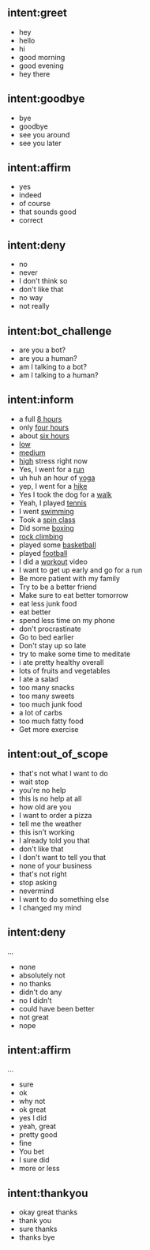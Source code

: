 ## intent:greet
- hey
- hello
- hi
- good morning
- good evening
- hey there

## intent:goodbye
- bye
- goodbye
- see you around
- see you later

## intent:affirm
- yes
- indeed
- of course
- that sounds good
- correct

## intent:deny
- no
- never
- I don't think so
- don't like that
- no way
- not really

<!-- ## intent:mood_great
- perfect
- very good
- great
- amazing
- wonderful
- I am feeling very good
- I am great
- I'm good

## intent:mood_unhappy
- sad
- very sad
- unhappy
- bad
- very bad
- awful
- terrible
- not very good
- extremely sad
- so sad -->

## intent:bot_challenge
- are you a bot?
- are you a human?
- am I talking to a bot?
- am I talking to a human?

## intent:inform
- a full [8 hours](sleep)
- only [four hours](sleep)
- about [six hours](sleep)
- [low](stress)
- [medium](stress)
- [high](stress) stress right now
- Yes, I went for a [run](exercise)
- uh huh an hour of [yoga](exercise)
- yep, I went for a [hike](exercise)
- Yes I took the dog for a [walk](exercise)
- Yeah, I played [tennis](exercise)
- I went [swimming](exercise)
- Took a [spin class](exercise)
- Did some [boxing](exercise)
- [rock climbing](exercise)
- played some [basketball](exercise)
- played [football](exercise)
- I did a [workout](exercise) video
- I want to get up early and go for a run
- Be more patient with my family
- Try to be a better friend
- Make sure to eat better tomorrow
- eat less junk food
- eat better
- spend less time on my phone
- don't procrastinate
- Go to bed earlier
- Don't stay up so late
- try to make some time to meditate
- i ate pretty healthy overall
- lots of fruits and vegetables
- I ate a salad
- too many snacks
- too many sweets
- too much junk food
- a lot of carbs
- too much fatty food
- Get more exercise

## intent:out_of_scope
- that's not what I want to do
- wait stop
- you're no help
- this is no help at all
- how old are you
- I want to order a pizza
- tell me the weather
- this isn't working
- I already told you that
- don't like that
- I don't want to tell you that
- none of your business
- that's not right
- stop asking
- nevermind
- I want to do something else
- I changed my mind

## intent:deny
…
- none
- absolutely not
- no thanks
- didn't do any
- no I didn't
- could have been better
- not great
- nope

## intent:affirm
…
- sure
- ok
- why not
- ok great
- yes I did
- yeah, great
- pretty good
- fine
- You bet
- I sure did
- more or less

## intent:thankyou
- okay great thanks
- thank you
- sure thanks
- thanks bye
